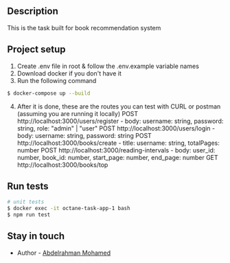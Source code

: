 ## Description

This is the task built for book recommendation system

## Project setup

1. Create .env file in root & follow the .env.example variable names
2. Download docker if you don't have it
3. Run the following command
```bash
$ docker-compose up --build
```
4. After it is done, these are the routes you can test with CURL or postman (assuming you are running it locally)
  POST http://localhost:3000/users/register - body: username: string, password: string, role: "admin" | "user"
  POST http://localhost:3000/users/login - body: username: string, password: string
  POST http://localhost:3000/books/create - title: username: string, totalPages: number
  POST http://localhost:3000/reading-intervals - body: user_id: number, book_id: number, start_page: number, end_page: number
  GET http://localhost:3000/books/top

## Run tests

```bash
# unit tests
$ docker exec -it octane-task-app-1 bash
$ npm run test
```

## Stay in touch

- Author - [Abdelrahman Mohamed](abdoju9@gmail.com)

